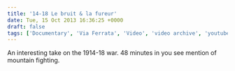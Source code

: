 ```yaml
---
title: '14-18 Le bruit & la fureur'
date: Tue, 15 Oct 2013 16:36:25 +0000
draft: false
tags: ['Documentary', 'Via Ferrata', 'Video', 'video archive', 'youtube']
---
```


An interesting take on the 1914-18 war. 48 minutes in you see mention of mountain fighting.